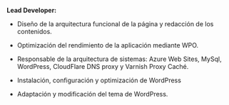 **Lead Developer:**

- Diseño de la arquitectura funcional de la página y redacción de los contenidos.

- Optimización del rendimiento de la aplicación mediante <span class="text-warning">WPO</span>.

- Responsable de la arquitectura de sistemas: <span class="text-warning">Azure Web Sites</span>, <span class="text-warning">MySql</span>, <span class="text-warning">WordPress</span>, <span class="text-warning">CloudFlare DNS proxy</span> y <span class="text-warning">Varnish Proxy Caché</span>.

- Instalación, configuración y optimización de WordPress

- Adaptación y modificación del tema de WordPress.